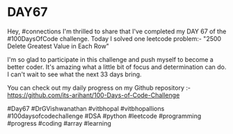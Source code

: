 # DAY67
Hey, #connections I'm thrilled to share that I've completed my DAY 67 of the #100DaysOfCode challenge. Today I solved one leetcode problem:- "2500 Delete Greatest Value in Each Row"

I'm so glad to participate in this challenge and push myself to become a better coder. It's amazing what a little bit of focus and determination can do. I can't wait to see what the next 33 days bring.

You can check out my daily progress on my Github repository :- https://github.com/its-arihant/100-Days-of-Code-Challenge

#Day67 #DrGVishwanathan #vitbhopal #vitbhopallions #100daysofcodechallenge #DSA #python #leetcode #programming #progress #coding #array #learning 